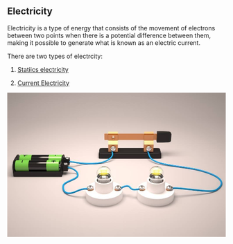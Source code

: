 ## Electricity

Electricity is a type of energy that consists of the movement of electrons between two points when there is a potential difference between them, making it possible to generate what is known as an electric current.

There are two types of electrcity:
1. [Statiics electricity](<Static electricity Vs  Current Electricity.md>)

2. [Current Electricity](<Static electricity Vs  Current Electricity.md>)

![alt text](<../Images/image copy 2.png>)
